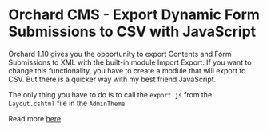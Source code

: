 # Orchard CMS - Export Dynamic Form Submissions to CSV with JavaScript

Orchard 1.10 gives you the opportunity to export Contents and Form Submissions to XML with the built-in module Import Export. 
If you want to change this functionality, you have to create a module that will export to CSV. 
But there is a quicker way with my best friend JavaScript.

The only thing you have to do is to call the `export.js` from the `Layout.cshtml` file in the `AdminTheme`.

Read more [here](https://medium.com/@george.roubie/orchard-tricks-export-dynamic-form-submissions-to-csv-with-javascript-39f434c5b1a9).
